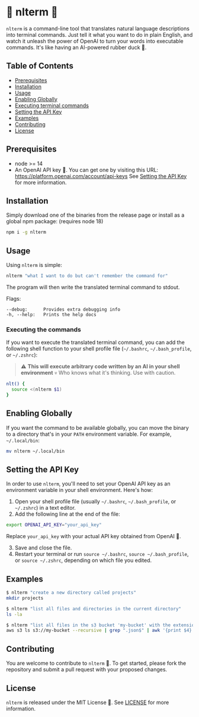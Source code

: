 # 🤖 nlterm 🤖

`nlterm` is a command-line tool that translates natural language descriptions into terminal commands. Just tell it what you want to do in plain English, and watch it unleash the power of OpenAI to turn your words into executable commands. It's like having an AI-powered rubber duck 🦆.

## Table of Contents

* [Prerequisites](#---prerequisites)
* [Installation](#----installation)
* [Usage](#---usage)
* [Enabling Globally](#---enabling-globally)
* [Executing terminal commands](#------executing-terminal-commands)
* [Setting the API Key](#setting-the-api-key)
* [Examples](#examples)
* [Contributing](#contributing)
* [License](#license)

## Prerequisites

- node >= 14
- An OpenAI API key 🔐. You can get one by visiting this URL: https://platform.openai.com/account/api-keys
See [Setting the API Key](#setting-the-api-key) for more information.

## Installation

Simply download one of the binaries from the release page or install as a global npm package: 
(requires node 18)
```bash
npm i -g nlterm
```

## Usage

Using `nlterm` is simple:

```bash
nlterm "what I want to do but can't remember the command for"
```

The program will then write the translated terminal command to stdout.

Flags:
```
--debug:      Provides extra debugging info
-h, --help:   Prints the help docs
```

### Executing the commands

If you want to execute the translated terminal command, you can add the following shell function to your shell profile file (`~/.bashrc`, `~/.bash_profile`, or `~/.zshrc`):

> ⚠️ **This will execute arbitrary code written by an AI in your shell environment** 💀 Who knows what it's thinking. Use with caution.

```bash
nlt() {
  source <(nlterm $1)
}
```

## Enabling Globally
If you want the command to be available globally, you can move the binary to a directory that's in your `PATH` environment variable.
For example, `~/.local/bin`:

```bash
mv nlterm ~/.local/bin
```

## Setting the API Key

In order to use `nlterm`, you'll need to set your OpenAI API key as an environment variable in your shell environment. Here's how:

1. Open your shell profile file (usually `~/.bashrc`, `~/.bash_profile`, or `~/.zshrc`) in a text editor.
2. Add the following line at the end of the file:
```bash
export OPENAI_API_KEY="your_api_key"
```

Replace `your_api_key` with your actual API key obtained from OpenAI 🔑.

3. Save and close the file.
4. Restart your terminal or run `source ~/.bashrc`, `source ~/.bash_profile`, or `source ~/.zshrc`, depending on which file you edited.

## Examples

```bash
$ nlterm "create a new directory called projects"
mkdir projects

$ nlterm "list all files and directories in the current directory"
ls -la

$ nlterm "list all files in the s3 bucket 'my-bucket' with the extension .json"
aws s3 ls s3://my-bucket --recursive | grep ".json$" | awk '{print $4}'
```

## Contributing

You are welcome to contribute to `nlterm` 🎉. To get started, please fork the repository and submit a pull request with your proposed changes.

## License

`nlterm` is released under the MIT License 📜. See [LICENSE](LICENSE) for more information.
